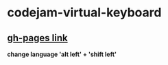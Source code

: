 # codejam-virtual-keyboard

## [gh-pages link](https://skysharkk.github.io/codejam-virtual-keyboard/src/index.html)

**change language 'alt left' + 'shift left'**

